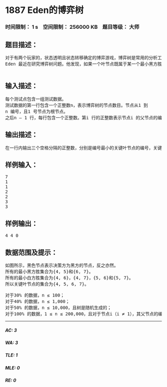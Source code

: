 # 1887 Eden的博弈树   
### 时间限制： 1 s&nbsp;&nbsp;&nbsp;&nbsp;空间限制： 256000 KB&nbsp;&nbsp;&nbsp;&nbsp;题目等级： 大师  
## 题目描述：  

<pre>
对于有两个玩家的，状态透明且状态转移确定的博弈游戏，博弈树是常用的分析工具。博弈树是一棵有根树，其中的节点为游戏的状态。若节点B 的父亲是A，则说明状态A 能通过一次决策转移到状态B。每个状态都有一个唯一的决策方，即这个状态下应该由哪一方做出决策。我们规定双方在任何时候都是轮流做出决策的，即树上相邻节点的决策方总是不相同的。在这个问题中，我们只关心两个玩家的胜负情况，且规定游戏不会出现平局。我们称两个玩家分别为黑方和白方，其中根节点的决策方为黑方。显然每个节点只有两个状态：黑方胜和白方胜。若某内节点（即存在后继节点的节点）的决策方为黑方，则该节点为黑方胜的充要条件为它的儿子中存在黑方胜的节点，反之亦然。求解博弈树即为判明博弈树根节点的状态。如果我们得知了所有叶节点（即无后继节点的节点）的状态，那么博弈树就很容易求解了。但是现在的情况是所有叶节点的状态均为未知的，需要进一步的计算。对于一个由叶节点构成的集合S，如果S 中的节点均被判明为黑方胜，就可以断言根节点为黑方胜的话，则称S 为一个黑方胜集合。对于黑方胜集合S，如果对于任意的黑方胜集合S’ 均满足|S| ≤ |S’ |（|S|表示集合S 中的元素数目），则称S 为一个最小黑方胜集合。同样地，也可以定义白方胜集合和最小白方胜集合。  
Eden 最近在研究博弈树问题。他发现，如果一个叶节点既属于某一个最小黑方胜集合，又属于一个最小白方胜集合，那么求解这个节点的状态显然最有益于求解根节点的状态。像这样的叶节点就称之为关键叶节点。对于一棵给定的博弈树，Eden 想要知道哪些叶节点是关键叶节点。

</pre>
  
  
## 输入描述：  

<pre>
每个测试点包含一组测试数据。  
测试数据的第一行包含一个正整数n，表示博弈树的节点数目。节点从1 到  
n 编号，且1 号节点为根节点。  
之后n – 1 行，每行包含一个正整数。第i 行的正整数表示节点i 的父节点的编号
</pre>
  
  
## 输出描述：  

<pre>
在一行内输出三个空格分隔的正整数，分别是编号最小的关键叶节点的编号，关键叶节点的数目和所有关键叶节点的编号的异或和。
</pre>
  
  
## 样例输入：  

<pre>
7  
1  
1  
2  
2  
3  
3 
</pre>
  
  
## 样例输出：  

<pre>
4 4 0
</pre>
  
  
## 数据范围及提示：  

<pre>
如图所示，黑色节点表示决策方为黑方的节点，反之亦然。  
所有的最小黑方胜集合为{4, 5}和{6, 7}。  
所有的最小白方胜集合为{4, 6}，{4, 7}，{5, 6}和{5, 7}。  
所以关键叶节点的集合为{4, 5, 6, 7}。
 
对于30% 的数据，n ≤ 100；  
对于40% 的数据，n ≤ 1,000；  
对于50% 的数据，n ≤ 10,000，且树是随机生成的；  
对于100% 的数据，1 ≤ n ≤ 200,000，且对于节点i（i ≠ 1），其父节点的编号小于i。
</pre>
  
  
***  

##### AC: 3  
##### WA: 3  
##### TLE: 1  
##### MLE: 0  
##### RE: 0  
